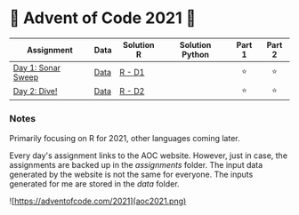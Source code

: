 # 🎄 Advent of Code 2021 🎁

| Assignment | Data | Solution R | Solution Python | Part 1 | Part 2 |
|-------|---|---|---|:-:|:-:|
| [Day 1: Sonar Sweep](https://adventofcode.com/2021/day/1) | [Data](data/day1.txt) | [R - D1](solutionsR/day1.R) |   | ⭐ | ⭐ |
| [Day 2: Dive!](https://adventofcode.com/2021/day/2) | [Data](data/day2.txt) | [R - D2](solutionsR/day2.R) |   | ⭐ | ⭐ |

### Notes

Primarily focusing on R for 2021, other languages coming later.

Every day's assignment links to the AOC website. However, just in case, the assignments are backed up in the *assignments* folder. The input data generated by the website is not the same for everyone. The inputs generated for me are stored in the *data* folder.

![https://adventofcode.com/2021](aoc2021.png)
